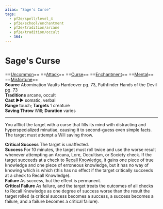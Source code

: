 ```yaml
---
alias: "Sage's Curse"
tags:
  - pf2e/spell/level_4
  - pf2e/school/enchantment
  - pf2e/tradition/arcane
  - pf2e/tradition/occult
  - 164:
---
```


# Sage's Curse

==[Uncommon](../../../Traits/Uncommon.md)== ==[Attack](../../../Traits/Attack.md)== ==[Curse](../../../Traits/Curse.md)== ==[Enchantment](../../../Traits/Enchantment.md)== ==[Mental](../../../Traits/Mental.md)== ==[Misfortune](../../../Traits/Misfortune.md)==  
__Source__ Abomination Vaults Hardcover pg. 73, Pathfinder Hands of the Devil pg. 73  
**Traditions** arcane, occult  
**Cast** ►► somatic, verbal  
**Range** touch; **Targets** 1 creature  
**Saving Throw** Will; **Duration** varies

---

You afflict the target with a curse that fills its mind with distracting and hyperspecialized minutiae, causing it to second-guess even simple facts. The target must attempt a Will saving throw.

**Critical Success** The target is unaffected.  
**Success** For 10 minutes, the target must roll twice and use the worse result whenever attempting an Arcana, Lore, Occultism, or Society check. If the target succeeds at a check to [Recall Knowledge](../../../Rules/Actions/Recall%20Knowledge.md), it gains one piece of true knowledge and one piece of erroneous knowledge, but it has no way of knowing which is which (this has no effect if the target critically succeeds at a check to Recall Knowledge).  
**Failure** As success, but the effect is permanent.  
**Critical Failure** As failure, and the target treats the outcomes of all checks to Recall Knowledge as one degree of success worse than the result the target rolled (a critical success becomes a success, a success becomes a failure, and a failure becomes a critical failure).
